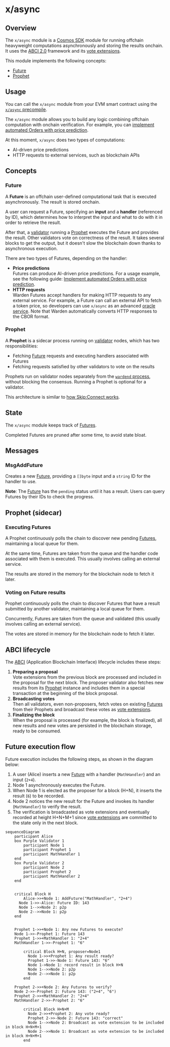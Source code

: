 ﻿---
sidebar_position: 4
---

# x/async

## Overview

The `x/async` module is a [Cosmos SDK](https://docs.cosmos.network/) module for running offchain heavyweight computations asynchronously and storing the results onchain. It uses the [ABCI 2.0](https://docs.cometbft.com/v1.0/spec/abci/) framework
and its [vote extensions](https://docs.cosmos.network/main/build/abci/vote-extensions).

This module implements the following concepts:

- [Future](#future)
- [Prophet](#prophet)

## Usage

You can call the `x/async` module from your EVM smart contract using the [`x/async` precompile](/build-an-app/precompiles/x-async).

The `x/async` module allows you to build any logic combining offchain computation with onchain verification. For example, you can [implement automated Orders with price prediction](/build-an-agent/build-an-onchain-ai-agent/implement-automated-orders-with-price-prediction/introduction).

At this moment, `x/async` does two types of computations:

- AI-driven price predictions
- HTTP requests to external services, such as blockchain APIs

## Concepts

### Future

A **Future** is an offchain user-defined computational task that is executed asynchronously. The result is stored onchain.

A user can request a Future, specifying an **input** and a **handler** (referenced by ID), which determines how to interpret the input and what to do with it in order to retrieve the result.

After that, a [validator](/learn/glossary#validator) running a [Prophet](#prophet) executes the Future and provides the result. Other validators vote on correctness of the result. It takes several blocks to get the output, but it doesn't slow the blockchain down thanks to asynchronous execution.

There are two types of Futures, depending on the handler:

- **Price predictions**  
  Futures can produce AI-driven price predictions. For a usage example, see the following guide: [Implement automated Orders with price prediction](/build-an-agent/build-an-onchain-ai-agent/implement-automated-orders-with-price-prediction/introduction).
- **HTTP requests**  
  Warden Futures accept handlers for making HTTP requests to any external service. For example, a Future can call an external API to fetch a token price, so developers can use `x/async` as an advanced [oracle service](../oracle-services). Note that Warden automatically converts HTTP responses to the CBOR format.

### Prophet

A **Prophet** is a sidecar process running on [validator](/learn/glossary#validator) nodes, which has two responsibilities:

- Fetching [Future](#future) requests and executing handlers associated with Futures
- Fetching requests satisfied by other validators to vote on the results

Prophets run on validator nodes separately from the [`wardend` process](/learn/glossary#node), without blocking the consensus. Running a Prophet is optional for a validator.

This architecture is similar to [how Skip:Connect works](https://docs.skip.build/connect/learn/architecture).

## State

The `x/async` module keeps track of [Futures](#future).

Completed Futures are pruned after some time, to avoid state bloat.

## Messages

### MsgAddFuture

Creates a new [Future](#future), providing a `[]byte` input and a `string` ID for the handler to use.

**Note**: The [Future](#future) has the `pending` status until it has a result. Users can query Futures by their IDs to check the progress.

## Prophet (sidecar)

### Executing Futures

A Prophet continuously polls the chain to discover new pending [Futures](#future), maintaining a local queue for them.

At the same time, Futures are taken from the queue and the handler code associated with them is executed. This usually involves calling an external service.

The results are stored in the memory for the blockchain node to fetch it later.

### Voting on Future results

Prophet continuously polls the chain to discover Futures that have a result submitted by another validator, maintaining a local queue for them.

Concurrently, Futures are taken from the queue and validated (this usually involves calling an external service).

The votes are stored in memory for the blockchain node to fetch it later.

## ABCI lifecycle

The [ABCI](https://docs.cometbft.com/v1.0/spec/abci/) (Application Blockchain Interface) lifecycle includes these steps:

1. **Preparing a proposal**  
   Vote extensions from the previous block are processed and included in the proposal for the next block. The proposer validator also fetches new results from its [Prophet](#prophet) instance and includes them in a special transaction at the beginning of the block proposal.
2. **Broadcasting votes**  
   Then all validators, even non-proposers, fetch votes on existing [Futures](#future) from their Prophets and broadcast these votes as [vote extensions](https://docs.cosmos.network/main/build/abci/vote-extensions).
3. **Finalizing the block**  
   When the proposal is processed (for example, the block is finalized), all new results and new votes are persisted in the blockchain storage, ready to be consumed.

## Future execution flow

Future execution includes the following steps, as shown in the diagram below:

1. A user (Alice) inserts a new [Future](#future) with a handler (`MathHandler`) and an input (`2+4`).
2. Node 1 asynchronously executes the Future.
3. When Node 1 is elected as the proposer for a block (H+N), it inserts the result (`6`) to be recorded.
4. Node 2 notices the new result for the Future and invokes its handler (`MathHandler`) to verify the result.
5. The verification is broadcasted as vote extensions and eventually recorded at height H+N+M+1 since [vote extensions](https://docs.cosmos.network/main/build/abci/vote-extensions) are committed to the state only in the next block.

```mermaid
sequenceDiagram
    participant Alice
    box Purple Validator 1
        participant Node 1
        participant Prophet 1
        participant MathHandler 1
    end
    box Purple Validator 2
        participant Node 2
        participant Prophet 2
        participant MathHandler 2
    end


    critical Block H
        Alice->>+Node 1: AddFuture("MathHandler", "2+4")
      Node 1->>-Alice: Future ID: 143
      Node 1-->>Node 2: p2p
      Node 2-->>Node 1: p2p
    end
    
    
    Prophet 1->>+Node 1: Any new Futures to execute?
    Node 1->>-Prophet 1: Future 143
    Prophet 1->>+MathHandler 1: "2+4"
    MathHandler 1->>-Prophet 1: "6"
    
        critical Block H+N, proposer=Node1
          Node 1->>+Prophet 1: Any result ready?
          Prophet 1->>-Node 1: Future 143: "6"
          Node 1->Node 1: record result in block H+N
          Node 1-->>Node 2: p2p
          Node 2-->>Node 1: p2p
        end

    Prophet 2->>+Node 2: Any Futures to verify?
    Node 2->>-Prophet 2: Future 143: ("2+4", "6")
    Prophet 2->>+MathHandler 2: "2+4"
    MathHandler 2->>-Prophet 2: "6"

        critical Block H+N+M
          Node 2->>+Prophet 2: Any vote ready?
          Prophet 2->>-Node 2: Future 143: "correct"
          Node 1-->>Node 2: Broadcast as vote extension to be included in block H+N+M+1
          Node 2-->>Node 1: Broadcast as vote extension to be included in block H+N+M+1
        end
```
